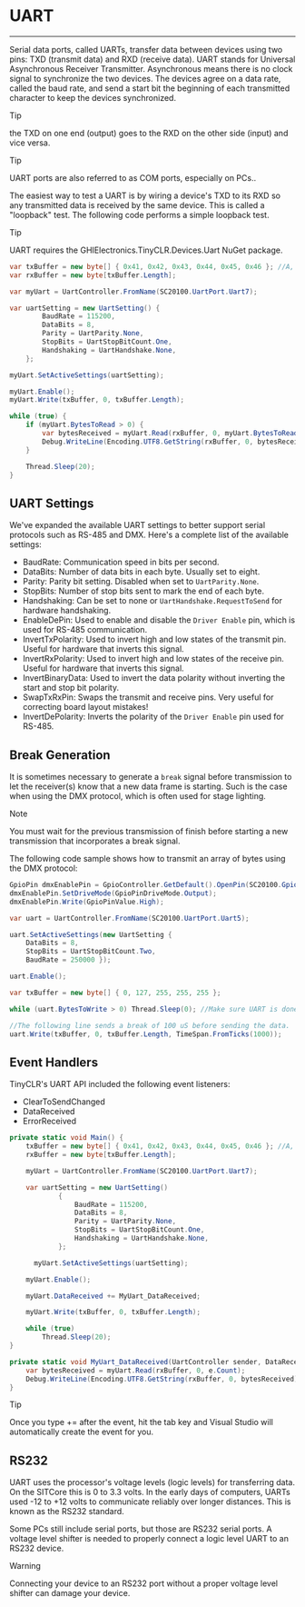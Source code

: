 # UART 
---
Serial data ports, called UARTs, transfer data between devices using two pins: TXD (transmit data) and RXD (receive data). UART stands for Universal Asynchronous Receiver Transmitter. Asynchronous means there is no clock signal to synchronize the two devices. The devices agree on a data rate, called the baud rate, and send a start bit the beginning of each transmitted character to keep the devices synchronized. 

> [!Tip]
> the TXD on one end (output) goes to the RXD on the other side (input) and vice versa.

> [!Tip]
> UART ports are also referred to as COM ports, especially on PCs..

The easiest way to test a UART is by wiring a device's TXD to its RXD so any transmitted data is received by the same device. This is called a "loopback" test. The following code performs a simple loopback test.

> [!Tip]
> UART requires the GHIElectronics.TinyCLR.Devices.Uart NuGet package.

```cs
var txBuffer = new byte[] { 0x41, 0x42, 0x43, 0x44, 0x45, 0x46 }; //A, B, C, D, E, F
var rxBuffer = new byte[txBuffer.Length];

var myUart = UartController.FromName(SC20100.UartPort.Uart7);

var uartSetting = new UartSetting() {
        BaudRate = 115200,
        DataBits = 8,
        Parity = UartParity.None,
        StopBits = UartStopBitCount.One,
        Handshaking = UartHandshake.None,
    };

myUart.SetActiveSettings(uartSetting);

myUart.Enable();
myUart.Write(txBuffer, 0, txBuffer.Length);

while (true) {
    if (myUart.BytesToRead > 0) {
        var bytesReceived = myUart.Read(rxBuffer, 0, myUart.BytesToRead);
        Debug.WriteLine(Encoding.UTF8.GetString(rxBuffer, 0, bytesReceived));
    }

    Thread.Sleep(20);
}
```

## UART Settings
We've expanded the available UART settings to better support serial protocols such as RS-485 and DMX. Here's a complete list of the available settings:
- BaudRate: Communication speed in bits per second.
- DataBits: Number of data bits in each byte. Usually set to eight.
- Parity: Parity bit setting. Disabled when set to `UartParity.None`.
- StopBits: Number of stop bits sent to mark the end of each byte.
- Handshaking: Can be set to none or `UartHandshake.RequestToSend` for hardware handshaking.
- EnableDePin: Used to enable and disable the `Driver Enable` pin, which is used for RS-485 communication.
- InvertTxPolarity: Used to invert high and low states of the transmit pin. Useful for hardware that inverts this signal.
- InvertRxPolarity: Used to invert high and low states of the receive pin. Useful for hardware that inverts this signal.
- InvertBinaryData: Used to invert the data polarity without inverting the start and stop bit polarity.
- SwapTxRxPin: Swaps the transmit and receive pins. Very useful for correcting board layout mistakes!
- InvertDePolarity: Inverts the polarity of the `Driver Enable` pin used for RS-485.

## Break Generation
It is sometimes necessary to generate a `break` signal before transmission to let the receiver(s) know that a new data frame is starting. Such is the case when using the DMX protocol, which is often used for stage lighting.

> [!NOTE]
> You must wait for the previous transmission of finish before starting a new transmission that incorporates a break signal.

The following code sample shows how to transmit an array of bytes using the DMX protocol:
```cs
GpioPin dmxEnablePin = GpioController.GetDefault().OpenPin(SC20100.GpioPin.PA1);
dmxEnablePin.SetDriveMode(GpioPinDriveMode.Output);
dmxEnablePin.Write(GpioPinValue.High);

var uart = UartController.FromName(SC20100.UartPort.Uart5);

uart.SetActiveSettings(new UartSetting {
    DataBits = 8,
    StopBits = UartStopBitCount.Two,
    BaudRate = 250000 });

uart.Enable();

var txBuffer = new byte[] { 0, 127, 255, 255, 255 };

while (uart.BytesToWrite > 0) Thread.Sleep(0); //Make sure UART is done transmitting.

//The following line sends a break of 100 uS before sending the data.
uart.Write(txBuffer, 0, txBuffer.Length, TimeSpan.FromTicks(1000));
```

## Event Handlers
TinyCLR's UART API included the following event listeners:

* ClearToSendChanged
* DataReceived
* ErrorReceived

```cs
private static void Main() {
    txBuffer = new byte[] { 0x41, 0x42, 0x43, 0x44, 0x45, 0x46 }; //A, B, C, D, E, F
    rxBuffer = new byte[txBuffer.Length];

    myUart = UartController.FromName(SC20100.UartPort.Uart7);

    var uartSetting = new UartSetting()
            {
                BaudRate = 115200,
                DataBits = 8,
                Parity = UartParity.None,
                StopBits = UartStopBitCount.One,
                Handshaking = UartHandshake.None,
            };

      myUart.SetActiveSettings(uartSetting);

    myUart.Enable();

    myUart.DataReceived += MyUart_DataReceived;

    myUart.Write(txBuffer, 0, txBuffer.Length);

    while (true)
        Thread.Sleep(20);
}

private static void MyUart_DataReceived(UartController sender, DataReceivedEventArgs e) {
    var bytesReceived = myUart.Read(rxBuffer, 0, e.Count);
    Debug.WriteLine(Encoding.UTF8.GetString(rxBuffer, 0, bytesReceived));
}
```

> [!Tip] 
> Once you type += after the event, hit the tab key and Visual Studio will automatically create the event for you.

## RS232
UART uses the processor's voltage levels (logic levels) for transferring data. On the SITCore this is 0 to 3.3 volts. In the early days of computers, UARTs used -12 to +12 volts to communicate reliably over longer distances. This is known as the RS232 standard.

Some PCs still include serial ports, but those are RS232 serial ports. A voltage level shifter is needed to properly connect a logic level UART to an RS232 device.

> [!Warning]
> Connecting your device to an RS232 port without a proper voltage level shifter can damage your device.

